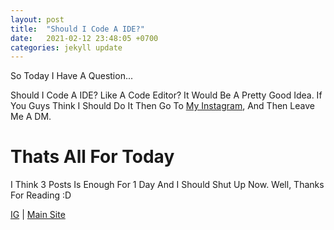 ```yaml
---
layout: post
title:  "Should I Code A IDE?"
date:   2021-02-12 23:48:05 +0700
categories: jekyll update
---
```

So Today I Have A Question...

Should I Code A IDE? Like A Code Editor? It Would Be A Pretty Good Idea.
If You Guys Think I Should Do It Then Go To [My Instagram](https://instagram.com/mtgsquad.dev/), And Then Leave Me A DM.

# Thats All For Today
I Think 3 Posts Is Enough For 1 Day And I Should Shut Up Now.
Well, Thanks For Reading :D

[IG](https://instagram.com/mtgsquad.dev/) | [Main Site](https://mtgsquad-dev.com/)
